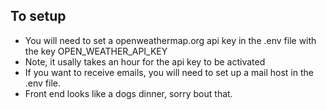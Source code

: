 ## To setup


- You will need to set a openweathermap.org api key in the .env file with the key OPEN_WEATHER_API_KEY
- Note, it usally takes an hour for the api key to be activated
- If you want to receive emails, you will need to set up a mail host in the .env file.
- Front end looks like a dogs dinner, sorry bout that.

